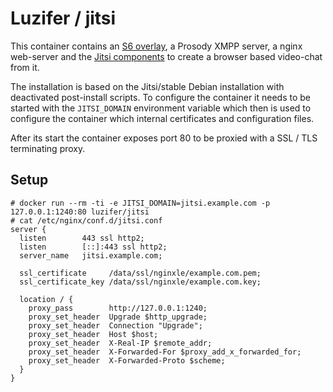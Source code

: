 # Luzifer / jitsi

This container contains an [S6 overlay](https://github.com/just-containers/s6-overlay), a Prosody XMPP server, a nginx web-server and the [Jitsi components](https://jitsi.org/) to create a browser based video-chat from it.

The installation is based on the Jitsi/stable Debian installation with deactivated post-install scripts. To configure the container it needs to be started with the `JITSI_DOMAIN` environment variable which then is used to configure the container which internal certificates and configuration files.

After its start the container exposes port 80 to be proxied with a SSL / TLS terminating proxy.

## Setup

```console
# docker run --rm -ti -e JITSI_DOMAIN=jitsi.example.com -p 127.0.0.1:1240:80 luzifer/jitsi
# cat /etc/nginx/conf.d/jitsi.conf
server {
  listen        443 ssl http2;
  listen        [::]:443 ssl http2;
  server_name   jitsi.example.com;

  ssl_certificate     /data/ssl/nginxle/example.com.pem;
  ssl_certificate_key /data/ssl/nginxle/example.com.key;

  location / {
    proxy_pass        http://127.0.0.1:1240;
    proxy_set_header  Upgrade $http_upgrade;
    proxy_set_header  Connection "Upgrade";
    proxy_set_header  Host $host;
    proxy_set_header  X-Real-IP $remote_addr;
    proxy_set_header  X-Forwarded-For $proxy_add_x_forwarded_for;
    proxy_set_header  X-Forwarded-Proto $scheme;
  }
}
```
